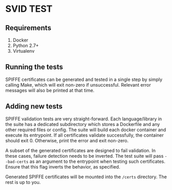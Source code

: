 # SVID TEST 

## Requirements
1. Docker
1. Python 2.7+
1. Virtualenv

## Running the tests
SPIFFE certificates can be generated and tested in a single step by simply calling Make, which will exit non-zero if unsuccessful. Relevant error messages will also be printed at that time.

## Adding new tests
SPIFFE validation tests are very straight-forward. Each language/library in the suite has a dedicated subdirectory which stores a Dockerfile and any other required files or config. The suite will build each docker container and execute its entrypoint. If all certificates validate successfully, the container should exit 0. Otherwise, print the error and exit non-zero.

A subset of the generated certificates are designed to fail validation. In these cases, failure detection needs to be inverted. The test suite will pass `--bad-certs` as an argument to the entrypoint when testing such certificates. Ensure that this flag inverts the behavior, as specified.

Generated SPIFFE certificates will be mounted into the `/certs` directory. The rest is up to you.